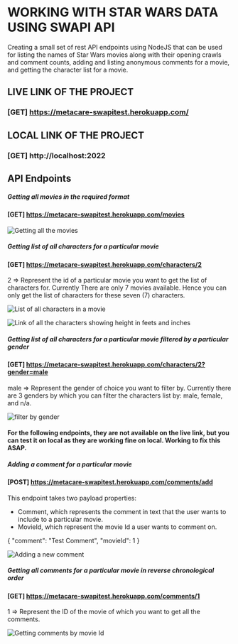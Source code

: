 # WORKING WITH STAR WARS DATA USING SWAPI API

Creating a small set of rest API endpoints using NodeJS that can be used for listing the names of Star Wars movies along with their opening crawls and comment counts, adding and listing anonymous comments for a movie, and getting the character list for a movie.

## LIVE LINK OF THE PROJECT
### [GET] https://metacare-swapitest.herokuapp.com/

## LOCAL LINK OF THE PROJECT
### [GET] http://localhost:2022

## API Endpoints

##### Getting all movies in the required format
#### [GET] https://metacare-swapitest.herokuapp.com/movies

![Getting all the movies](https://drive.google.com/file/d/1dk-GKXYtBWHfsHLdZtzEJ-6IjPR6lSEQ/view?usp=sharing)


##### Getting list of all characters for a particular movie
#### [GET] https://metacare-swapitest.herokuapp.com/characters/2

2 => Represent the id of a particular movie you want to get the list of characters for.
Currently There are only 7 movies available. Hence you can only get the list of characters for these seven (7) characters. 

![List of all characters in a movie](https://drive.google.com/file/d/1WGAiUpxRcT32vyl5DwESl_C0eg-258fa/view?usp=sharing)

![Link of all the characters showing height in feets and inches](https://drive.google.com/file/d/1IhCuOa2xJut9UC9bXm0KKaT2CQb1BiHl/view?usp=sharing)

##### Getting list of all characters for a particular movie filtered by a particular gender
#### [GET] https://metacare-swapitest.herokuapp.com/characters/2?gender=male

male => Represent the gender of choice you want to filter by.
Currently there are 3 genders by which you can filter the characters list by: male, female, and n/a.

![filter by gender](https://drive.google.com/file/d/1roWpmpxlDbJFdbiPR7uDAHc-4jrGyPnd/view?usp=sharing)

#### For the following endpoints, they are not available on the live link, but you can test it on local as they are working fine on local. Working to fix this ASAP.

##### Adding a comment for a particular movie
#### [POST] https://metacare-swapitest.herokuapp.com/comments/add

This endpoint takes two payload properties: 
- Comment, which represents the comment in text that the user wants to include to a particular movie.
- MovieId, which represent the movie Id a user wants to comment on.

{
    "comment": "Test Comment",
    "movieId": 1
}

![Adding a new comment](https://drive.google.com/file/d/1YcG7kSMlSrVE3b-1_ao6KmWEWEF-yk4M/view?usp=sharing)

##### Getting all comments for a particular movie in reverse chronological order
#### [GET] https://metacare-swapitest.herokuapp.com/comments/1

1 => Represent the ID of the movie of which you want to get all the comments.

![Getting comments by movie Id](https://drive.google.com/uc?export=view&id=1B1Ng3PqDzK1qs46Hm8ZqjWFEThN17yAz)